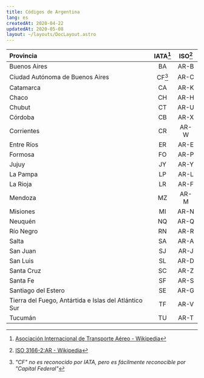 ```yaml
---
title: Códigos de Argentina
lang: es
createdAt: 2020-04-22
updatedAt: 2020-05-08
layout: ~/layouts/DocLayout.astro
---
```


| Provincia                                             | IATA[^1] | ISO[^2] |
| :---------------------------------------------------- | :------: | :-----: |
| Buenos Aires                                          |    BA    |  AR-B   |
| Ciudad Autónoma de Buenos Aires                       |  CF[^3]  |  AR-C   |
| Catamarca                                             |    CA    |  AR-K   |
| Chaco                                                 |    CH    |  AR-H   |
| Chubut                                                |    CT    |  AR-U   |
| Córdoba                                               |    CB    |  AR-X   |
| Corrientes                                            |    CR    |  AR-W   |
| Entre Ríos                                            |    ER    |  AR-E   |
| Formosa                                               |    FO    |  AR-P   |
| Jujuy                                                 |    JY    |  AR-Y   |
| La Pampa                                              |    LP    |  AR-L   |
| La Rioja                                              |    LR    |  AR-F   |
| Mendoza                                               |    MZ    |  AR-M   |
| Misiones                                              |    MI    |  AR-N   |
| Neuquén                                               |    NQ    |  AR-Q   |
| Río Negro                                             |    RN    |  AR-R   |
| Salta                                                 |    SA    |  AR-A   |
| San Juan                                              |    SJ    |  AR-J   |
| San Luis                                              |    SL    |  AR-D   |
| Santa Cruz                                            |    SC    |  AR-Z   |
| Santa Fe                                              |    SF    |  AR-S   |
| Santiago del Estero                                   |    SE    |  AR-G   |
| Tierra del Fuego, Antártida e Islas del Atlántico Sur |    TF    |  AR-V   |
| Tucumán                                               |    TU    |  AR-T   |

[^1]: [Asociación Internacional de Transporte Aéreo - Wikipedia](https://es.wikipedia.org/wiki/Asociación_Internacional_de_Transporte_Aéreo)
[^2]: [ISO 3166-2:AR - Wikipedia](https://es.wikipedia.org/wiki/ISO_3166-2:AR)
[^3]: _"CF" no es reconocido por IATA, pero es fácilmente reconocible por "Capital Federal"_
